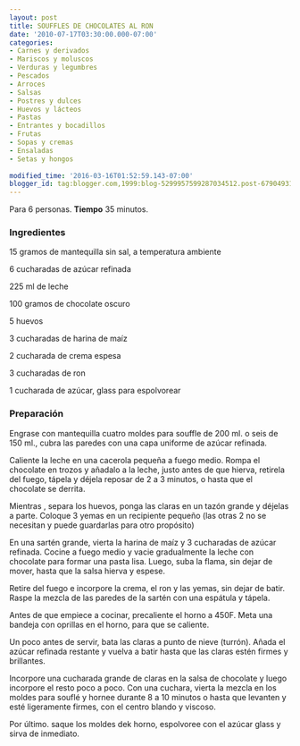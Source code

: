 ```yaml
---
layout: post
title: SOUFFLES DE CHOCOLATES AL RON
date: '2010-07-17T03:30:00.000-07:00'
categories:
- Carnes y derivados
- Mariscos y moluscos
- Verduras y legumbres
- Pescados
- Arroces
- Salsas
- Postres y dulces
- Huevos y lácteos
- Pastas
- Entrantes y bocadillos
- Frutas
- Sopas y cremas
- Ensaladas
- Setas y hongos
 
modified_time: '2016-03-16T01:52:59.143-07:00'
blogger_id: tag:blogger.com,1999:blog-5299957599287034512.post-6790493107520990237
---
```


Para 6 personas.
<b>Tiempo</b> 35 minutos.

<h3>Ingredientes</h3>

15 gramos de mantequilla sin sal, a temperatura ambiente

6 cucharadas de azúcar refinada

225 ml de leche

100 gramos de chocolate oscuro

5 huevos

3 cucharadas de harina de maíz

2 cucharada de crema espesa

3 cucharadas de ron

1 cucharada de azúcar, glass para espolvorear

<h3>Preparación</h3>

Engrase con mantequilla cuatro moldes para souffle de 200 ml. o seis de 150 ml., cubra las paredes con una capa uniforme de azúcar refinada.

Caliente la leche en una cacerola pequeña a fuego medio. Rompa el chocolate en trozos y añadalo a la leche, justo antes de que hierva, retirela del fuego, tápela y déjela reposar de 2 a 3 minutos, o hasta que el chocolate se derrita.

Mientras , separa los huevos, ponga las claras en un tazón grande y déjelas a parte. Coloque 3 yemas en un recipiente pequeño (las otras 2 no se necesitan y puede guardarlas para otro propósito)

En una sartén grande, vierta la harina de maíz y 3 cucharadas de azúcar refinada. Cocine a fuego medio y vacie gradualmente la leche con chocolate para formar una pasta lisa. Luego, suba la flama, sin dejar de mover, hasta que la salsa hierva y espese.

Retire del fuego e incorpore la crema, el ron y las yemas, sin dejar de batir. Raspe la mezcla de las paredes de la sartén con una espátula y tápela.

Antes de que empiece a cocinar, precaliente el horno a 450F. Meta una bandeja con oprillas en el horno, para que se caliente.

Un poco antes de servir, bata las claras a punto de nieve (turrón). Añada el azúcar refinada restante y vuelva a batir hasta que las claras estén firmes y brillantes.

Incorpore una cucharada grande de claras en la salsa de chocolate y luego incorpore el resto poco a poco. Con una cuchara, vierta la mezcla en los moldes para souflé y hornee durante 8 a 10 minutos o hasta que levanten y esté ligeramente firmes, con el centro blando y viscoso.

Por último. saque los moldes dek horno, espolvoree con el azúcar glass y sirva de inmediato.

